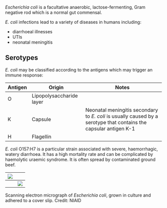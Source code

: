 *Escherichia coli* is a facultative anaerobic, lactose\-fermenting, Gram negative rod which is a normal gut commensal.   
  
*E. coli* infections lead to a variety of diseases in humans including:  
* diarrhoeal illnesses
* UTIs
* neonatal meningitis

  
Serotypes
---------

  
*E. coli* may be classified according to the antigens which may trigger an immune response:  
  


| **Antigen** | **Origin** | **Notes** |
| --- | --- | --- |
| O | Lipopolysaccharide layer |  |
| K | Capsule | Neonatal meningitis secondary to *E. coli* is usually caused by a serotype that contains the capsular antigen K\-1 |
| H | Flagellin |  |

  
*E. coli* O157:H7 is a particular strain associated with severe, haemorrhagic, watery diarrhoea. It has a high mortality rate and can be complicated by haemolytic uraemic syndrome. It is often spread by contaminated ground beef.  
  


| [![](https://d32xxyeh8kfs8k.cloudfront.net/images_Passmedicine/pdd130.jpg)](https://d32xxyeh8kfs8k.cloudfront.net/images_Passmedicine/pdd130b.jpg) | |
| --- | --- |
|  | [![](https://d32xxyeh8kfs8k.cloudfront.net/css/images/mag_glass.png)](https://d32xxyeh8kfs8k.cloudfront.net/images_Passmedicine/pdd130b.jpg) |

Scanning electron micrograph of *Escherichia coli*, grown in culture and adhered to a cover slip. Credit: NIAID